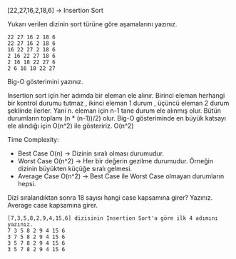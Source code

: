 [22,27,16,2,18,6] -> Insertion Sort

Yukarı verilen dizinin sort türüne göre aşamalarını yazınız.
````
22 27 16 2 18 6
22 27 16 2 18 6
16 22 27 2 18 6
2 16 22 27 18 6
2 16 18 22 27 6
2 6 16 18 22 27
````
Big-O gösterimini yazınız.

Insertion sort için her adımda bir eleman ele alınır. 
Birinci eleman herhangi bir kontrol durumu tutmaz , ikinci eleman 1 durum , üçüncü eleman 2 durum 
şeklinde ilerler. Yani n. eleman için n-1 tane durum ele alınmış olur.
Bütün durumların toplamı (n * (n-1))/2) olur. Big-O gösteriminde en büyük katsayı ele alındığı için O(n^2) ile gösteririz.
O(n^2)

Time Complexity: 
- Best Case O(n) -> Dizinin sıralı olması durumudur. 
- Worst Case O(n^2) -> Her bir değerin gezilme durumudur. Örneğin dizinin büyükten küçüğe sıralı gelmesi. 
- Average Case O(n^2) -> Best Case ile Worst Case olmayan durumların hepsi.

Dizi sıralandıktan sonra 18 sayısı hangi case kapsamına girer? Yazınız.
Average case kapsamına girer.
````
[7,3,5,8,2,9,4,15,6] dizisinin Insertion Sort'a göre ilk 4 adımını yazınız.
7 3 5 8 2 9 4 15 6
3 7 5 8 2 9 4 15 6
3 5 7 8 2 9 4 15 6
3 5 7 8 2 9 4 15 6
````
